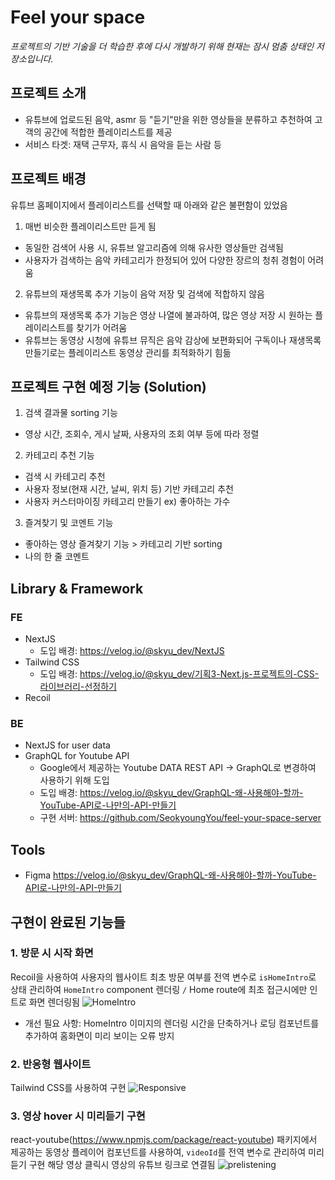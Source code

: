 # Feel your space
*프로젝트의 기반 기술을 더 학습한 후에 다시 개발하기 위해 현재는 잠시 멈춤 상태인 저장소입니다.*
## 프로젝트 소개
+ 유튜브에 업로드된 음악, asmr 등 "듣기"만을 위한 영상들을 분류하고 추천하여 고객의 공간에 적합한 플레이리스트를 제공
+ 서비스 타겟: 재택 근무자, 휴식 시 음악을 듣는 사람 등
## 프로젝트 배경
유튜브 홈페이지에서 플레이리스트를 선택할 때 아래와 같은 불편함이 있었음
1. 매번 비슷한 플레이리스트만 듣게 됨
+ 동일한 검색어 사용 시, 유튜브 알고리즘에 의해 유사한 영상들만 검색됨
+ 사용자가 검색하는 음악 카테고리가 한정되어 있어 다양한 장르의 청취 경험이 어려움
2. 유튜브의 재생목록 추가 기능이 음악 저장 및 검색에 적합하지 않음
+ 유튜브의 재생목록 추가 기능은 영상 나열에 불과하여, 많은 영상 저장 시 원하는 플레이리스트를 찾기가 어려움
+ 유튜브는 동영상 시청에 유튜브 뮤직은 음악 감상에 보편화되어 구독이나 재생목록 만들기로는 플레이리스트 동영상 관리를 최적화하기 힘듦
## 프로젝트 구현 예정 기능 (Solution)
1. 검색 결과물 sorting 기능
+ 영상 시간, 조회수, 게시 날짜, 사용자의 조회 여부 등에 따라 정렬
2. 카테고리 추천 기능
+ 검색 시 카테고리 추천
+ 사용자 정보(현재 시간, 날씨, 위치 등) 기반 카테고리 추천
+ 사용자 커스터마이징 카테고리 만들기 ex) 좋아하는 가수
3. 즐겨찾기 및 코멘트 기능
+ 좋아하는 영상 즐겨찾기 기능 > 카테고리 기반 sorting
+ 나의 한 줄 코멘트

## Library & Framework
### FE
- NextJS
  - 도입 배경: https://velog.io/@skyu_dev/NextJS
- Tailwind CSS
  - 도입 배경: https://velog.io/@skyu_dev/기획3-Next.js-프로젝트의-CSS-라이브러리-선정하기
- Recoil
### BE
- NextJS for user data
- GraphQL for Youtube API
  - Google에서 제공하는 Youtube DATA REST API -> GraphQL로 변경하여 사용하기 위해 도입
  - 도입 배경: https://velog.io/@skyu_dev/GraphQL-왜-사용해야-할까-YouTube-API로-나만의-API-만들기
  - 구현 서버: https://github.com/SeokyoungYou/feel-your-space-server
## Tools
- Figma
https://velog.io/@skyu_dev/GraphQL-왜-사용해야-할까-YouTube-API로-나만의-API-만들기

## 구현이 완료된 기능들
### 1. 방문 시 시작 화면
Recoil을 사용하여 사용자의 웹사이트 최초 방문 여부를 전역 변수로 `isHomeIntro`로 상태 관리하여 `HomeIntro` component 렌더링
`/` Home route에 최초 접근시에만 인트로 화면 렌더링됨
![HomeIntro](https://user-images.githubusercontent.com/79842380/197392885-f4dee806-472a-461f-b702-7e4c9c02ae82.gif)
+ 개선 필요 사항: HomeIntro 이미지의 렌더링 시간을 단축하거나 로딩 컴포넌트를 추가하여 홈화면이 미리 보이는 오류 방지


### 2. 반응형 웹사이트
Tailwind CSS를 사용하여 구현
![Responsive](https://user-images.githubusercontent.com/79842380/197393182-ab4b7c84-7ad6-4449-8088-d1ac4f2f07fb.gif)


### 3. 영상 hover 시 미리듣기 구현
react-youtube(https://www.npmjs.com/package/react-youtube) 패키지에서 제공하는 동영상 플레이어 컴포넌트를 사용하여, `videoId`를 전역 변수로 관리하여 미리듣기 구현
해당 영상 클릭시 영상의 유튜브 링크로 연결됨
![prelistening](https://user-images.githubusercontent.com/79842380/197393262-446c5485-fd01-4ebf-b854-d78278a334f8.gif)


